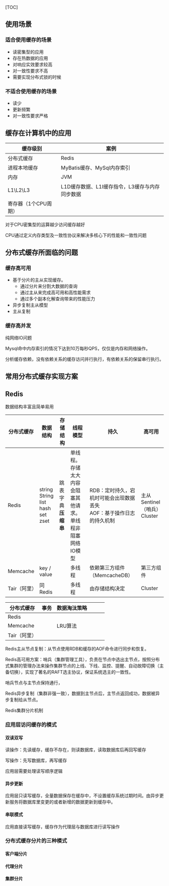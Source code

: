 [TOC]

## 使用场景

### 适合使用缓存的场景

- 读密集型的应用
- 存在热数据的应用
- 对响应实效要求较高
- 对一致性要求不高
- 需要实现分布式锁的时候

### 不适合使用缓存的场景

- 读少
- 更新频繁
- 对一致性要求严格



## 缓存在计算机中的应用

| 缓存级别             | 案例                                           |
| -------------------- | ---------------------------------------------- |
| 分布式缓存           | Redis                                          |
| 进程本地缓存         | MyBatis缓存、MySql内存索引                     |
| 内存                 | JVM                                            |
| L1\L2\L3             | L1D缓存数据、L1I缓存指令，L3缓存与内存同步数据 |
| 寄存器（1个CPU周期） |                                                |

对于CPU密集型的运算越少访问缓存越好

CPU通过定义内存类型及一致性协议来解决多核心下的性能和一致性问题



## 分布式缓存所面临的问题

### 缓存高可用

- 基于分片的主从实现缓存。
  - 通过分片来分割大数据的查询
  - 通过主从来完成高可用和高性能需求
  - 通过多个副本化解查询带来的性能压力
- 异步复制主从模型
- 主从复制

### 缓存高并发

纯网络IO问题

Mysql命中内存索引的情况下达到10万每秒QPS，仅仅是内存和网络操作。

分析缓存依赖，没有依赖关系的缓存访问并行执行，有依赖关系的保留串行执行。



## 常用分布式缓存实现方案

## Redis

数据结构丰富且简单易用

| 分布式缓存   | 数据结构                                               | 存储结构                | 线程模型                                                     | 持久                                                         | 高可用                              |
| ------------ | ------------------------------------------------------ | ----------------------- | ------------------------------------------------------------ | ------------------------------------------------------------ | ----------------------------------- |
| Redis        | string String<br>list <br/>hash <br/>set<br/>zset<br/> | 跳表<br>字典<b r>压缩串 | 单线程。存储太大内容会阻塞其他请求。<br/>单线程非阻塞网络IO模型 | RDB：定时持久，宕机时可能会出现数据丢失<br/>AOF：基于操作日志的持久机制 | 主从<br>Sentinel（哨兵）<br>Cluster |
| Memcache     | key / value                                            |                         | 多线程                                                       | 依赖第三方组件（MemcacheDB）                                 | 第三方组件                          |
| Tair（阿里） | 同Redis                                                |                         | 多线程                                                       | 由存储结构决定                                               | Cluster                             |



| 分布式缓存   | 事务 | 数据淘汰策略 |      |      |      |
| ------------ | ---- | ------------ | ---- | ---- | ---- |
| Redis        |      |              |      |      |      |
| Memcache     |      | LRU算法      |      |      |      |
| Tair（阿里） |      |              |      |      |      |



Redis主从节点复制：从节点使用RDB和缓存的AOF命令进行同步和恢复。

Redis高可用方案：哨兵（集群管理工具），负责在节点中选出主节点，按照分布式集群的管理办法来操作集群节点的上线、下线、监控、提醒、自动故障切换（主备切换），实现了著名的RAFT选主协议，保证系统选主的一致性。

哨兵节点与主节点保持通行，

Redis异步复制（集群非强一致），数据到主节点后，主节点返回成功，数据被异步复制给从节点。

Redis集群分片机制



### 应用层访问缓存的模式

#### 双读双写

读操作：先读缓存，缓存不存在，则读数据库，读取数据库后再回写缓存

写操作：先写数据库，再写缓存

应用层需要处理读写顺序逻辑

#### 异步更新

应用层只读写缓存，全量数据保存在缓存中，不设置缓存系统过期时间。由异步更新服务将数据库里变更的或者新增的数据更新到缓存中。

#### 串联模式

应用直接读写缓存，缓存作为代理层与数据库进行读写操作



### 分布式缓存分片的三种模式

#### 客户端分片

#### 代理分片

#### 集群分片



